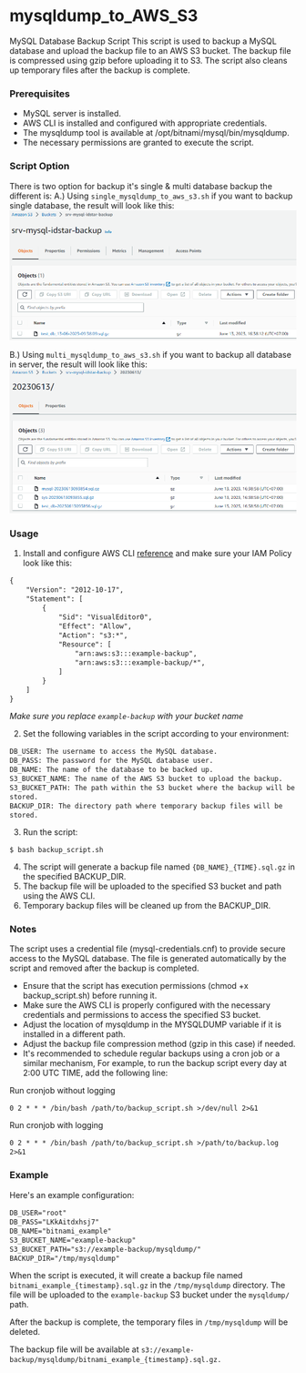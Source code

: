 # mysqldump_to_AWS_S3
MySQL Database Backup Script
This script is used to backup a MySQL database and upload the backup file to an AWS S3 bucket. The backup file is compressed using gzip before uploading it to S3. The script also cleans up temporary files after the backup is complete.

### Prerequisites
- MySQL server is installed.
- AWS CLI is installed and configured with appropriate credentials.
- The mysqldump tool is available at /opt/bitnami/mysql/bin/mysqldump.
- The necessary permissions are granted to execute the script.

### Script Option
There is two option for backup it's single & multi database backup the different is:
 A.) Using ``single_mysqldump_to_aws_s3.sh`` if you want to backup single database, the result will look like this:
 ![Alt text](img/single_mysqldump_to_aws_s3.png)

 B.) Using ``multi_mysqldump_to_aws_s3.sh`` if you want to backup all database in server, the result will look like this:
 ![Alt text](img/multi_mysqldump_to_aws_s3.png)
### Usage
1. Install and configure AWS CLI [reference](https://www.youtube.com/watch?v=dZgLNL869YU) and make sure your IAM Policy look like this:
```
{
    "Version": "2012-10-17",
    "Statement": [
        {
            "Sid": "VisualEditor0",
            "Effect": "Allow",
            "Action": "s3:*",
            "Resource": [
                "arn:aws:s3:::example-backup",
                "arn:aws:s3:::example-backup/*",
            ]
        }
    ]
}
```
_Make sure you replace ``example-backup`` with your bucket name_

2. Set the following variables in the script according to your environment:
```
DB_USER: The username to access the MySQL database.
DB_PASS: The password for the MySQL database user.
DB_NAME: The name of the database to be backed up.
S3_BUCKET_NAME: The name of the AWS S3 bucket to upload the backup.
S3_BUCKET_PATH: The path within the S3 bucket where the backup will be stored.
BACKUP_DIR: The directory path where temporary backup files will be stored.
```
3. Run the script:
```
$ bash backup_script.sh
```
4. The script will generate a backup file named ``{DB_NAME}_{TIME}.sql.gz`` in the specified BACKUP_DIR.
5. The backup file will be uploaded to the specified S3 bucket and path using the AWS CLI.
6. Temporary backup files will be cleaned up from the BACKUP_DIR.

### Notes
The script uses a credential file (mysql-credentials.cnf) to provide secure access to the MySQL database. The file is generated automatically by the script and removed after the backup is completed.

- Ensure that the script has execution permissions (chmod +x backup_script.sh) before running it.
- Make sure the AWS CLI is properly configured with the necessary credentials and permissions to access the specified S3 bucket.
- Adjust the location of mysqldump in the MYSQLDUMP variable if it is installed in a different path.
- Adjust the backup file compression method (gzip in this case) if needed.
- It's recommended to schedule regular backups using a cron job or a similar mechanism, For example, to run the backup script every day at 2:00 UTC TIME, add the following line:

Run cronjob without logging
```
0 2 * * * /bin/bash /path/to/backup_script.sh >/dev/null 2>&1
```
Run cronjob with logging
```
0 2 * * * /bin/bash /path/to/backup_script.sh >/path/to/backup.log 2>&1
```
### Example
Here's an example configuration:
```
DB_USER="root"
DB_PASS="LKkAitdxhsj7"
DB_NAME="bitnami_example"
S3_BUCKET_NAME="example-backup"
S3_BUCKET_PATH="s3://example-backup/mysqldump/"
BACKUP_DIR="/tmp/mysqldump"
```
When the script is executed, it will create a backup file named ``bitnami_example_{timestamp}.sql.gz`` in the ``/tmp/mysqldump`` directory. The file will be uploaded to the ``example-backup`` S3 bucket under the ``mysqldump/`` path.

After the backup is complete, the temporary files in ``/tmp/mysqldump`` will be deleted.

The backup file will be available at ``s3://example-backup/mysqldump/bitnami_example_{timestamp}.sql.gz.``
